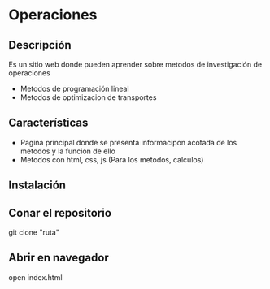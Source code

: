 # Operaciones

## Descripción
Es un sitio web donde pueden aprender sobre metodos de investigación de operaciones
- Metodos de programación lineal
- Metodos de optimizacion de transportes

## Características
- Pagina principal donde se presenta informacipon acotada de los metodos y la funcion de ello
- Metodos con html, css, js (Para los metodos, calculos)

## Instalación

## Conar el repositorio
git clone "ruta"

## Abrir en navegador
open index.html
